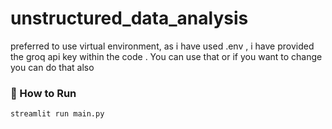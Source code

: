 # unstructured_data_analysis
preferred to use virtual environment, as i have used .env ,  i have provided the groq api key within the code . You can use that or if you want to change you can do that also
### 🚀 How to Run

```bash
streamlit run main.py

